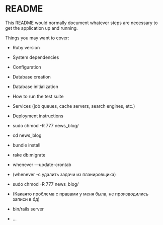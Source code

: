 # README

This README would normally document whatever steps are necessary to get the
application up and running.

Things you may want to cover:

* Ruby version

* System dependencies

* Configuration

* Database creation

* Database initialization

* How to run the test suite

* Services (job queues, cache servers, search engines, etc.)

* Deployment instructions
* sudo chmod -R 777 news_blog/
* cd news_blog
* bundle install
* rake db:migrate
* whenever —update-crontab
* (whenever -c   удалить задачи из планировщика)
* sudo chmod -R 777 news_blog/
* (Какаято проблема с правами у меня была, не производились записи в бд)
* bin/rails server


* ...
